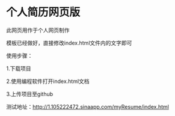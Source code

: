 # 个人简历网页版
此网页用作于个人网页制作

模板已经做好，直接修改index.html文件内的文字即可

使用步骤：

1.下载项目

2.使用编程软件打开index.html文档

3.上传项目至github

测试地址：http://1.105222472.sinaapp.com/myResume/index.html
